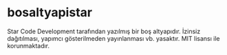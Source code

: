 # bosaltyapistar
Star Code Development tarafından yazılmış bir boş altyapıdır. İzinsiz dağıtılması, yapımcı gösterilmeden yayınlanması vb. yasaktır. MIT lisansı ile korunmaktadır.
